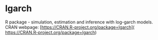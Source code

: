 # lgarch
 R package - simulation, estimation and inference with log-garch models. CRAN webpage: [https://CRAN.R-project.org/package=lgarch]( https://CRAN.R-project.org/package=lgarch)
 

